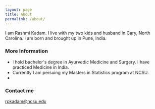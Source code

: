 ```yaml
---
layout: page
title: About
permalink: /about/
---
```


I am Rashmi Kadam. I live with my two kids and husband in Cary, North Carolina. I am born and brought up in Pune, India. 

### More Information
* I hold bachelor's degree in Ayurvedic Medicine and Surgery. I have practiced Medicine in India.
* Currently I am persuing my Masters in Statistics program at NCSU.
* 

### Contact me

[rpkadam@ncsu.edu](mailto:email@domain.com)
